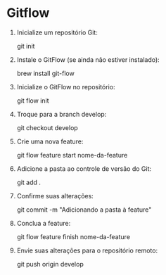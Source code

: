 # Gitflow

1. Inicialize um repositório Git:

    git init

2. Instale o GitFlow (se ainda não estiver instalado):

    brew install git-flow

3. Inicialize o GitFlow no repositório:


    git flow init

4. Troque para a branch develop:


    git checkout develop

5. Crie uma nova feature:


    git flow feature start nome-da-feature

6. Adicione a pasta ao controle de versão do Git:


    git add .

7. Confirme suas alterações:


    git commit -m "Adicionando a pasta à feature"

8. Conclua a feature:


    git flow feature finish nome-da-feature

9. Envie suas alterações para o repositório remoto:


    git push origin develop
